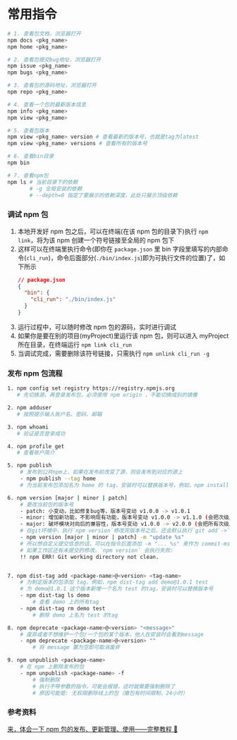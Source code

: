 # 常用指令

```sh
# 1. 查看包文档，浏览器打开
npm docs <pkg_name>
npm home <pkg_name>

# 2. 查看包提交bug地址，浏览器打开
npm issue <pkg_name>
npm bugs <pkg_name>

# 3. 查看包的源码地址，浏览器打开
npm repo <pkg_name>

# 4. 查看一个包的最新版本信息
npm info <pkg_name>
npm view <pkg_name>

# 5. 查看包版本
npm view <pkg_name> version # 查看最新的版本号，也就是tag为latest
npm view <pkg_name> versions # 查看所有的版本号

# 6. 查看bin目录
npm bin

# 7. 查看npm包
npm ls # 当前目录下的依赖
       # -g 全局安装的依赖
       # --depth=0 指定了要展示的依赖深度，此处只展示顶级依赖
```

### 调试 npm 包

1. 本地开发好 npm 包之后，可以在终端(在该 npm 包的目录下)执行 `npm link`，将为该 npm 创建一个符号链接至全局的 npm 包下
2. 这样可以在终端里执行命令(即你在 `package.json` 里 bin 字段里填写的内部命令(`cli_run`)，命令后面部分(`./bin/index.js`)即为可执行文件的位置)了，如下所示
   ```json
   // package.json
   {
     "bin": {
       "cli_run": "./bin/index.js"
     }
   }
   ```
3. 运行过程中，可以随时修改 npm 包的源码，实时进行调试
4. 如果你是要在别的项目(myProject)里运行该 npm 包，则可以进入 myProject 所在目录，在终端运行 `npm link cli_run`
5. 当调试完成，需要删除该符号链接，只需执行 `npm unlink cli_run -g`

### 发布 npm 包流程

```bash
1. npm config set registry https://registry.npmjs.org
   # 先切换源，再登录发布包，必须使用 npm origin ，不能切换成别的镜像

2. npm adduser
   # 按照提示输入账户名、密码、邮箱

3. npm whoami
   # 验证是否登录成功

4. npm profile get
   # 查看账户简介

5. npm publish
    # 发布到公共npm上，如果在发布前改变了源，则会发布到对应的源上
    - npm publish --tag home
    # 为当前发布包添加名为 home 的 tag，安装时可以替换版本号，例如，npm install demo@home

6. npm version [major | minor | patch]
    # 更改当前包的版本号
    - patch: 小变动，比如修复bug等，版本号变动 v1.0.0 -> v1.0.1
    - minor: 增加新功能，不影响现有功能，版本号变动 v1.0.0 -> v1.1.0 (会把次级版本号归0)
    - major: 破坏模块对向后的兼容性，版本号变动 v1.0.0 -> v2.0.0 (会把所有次级版本号归0)
    # 在git环境中，执⾏`npm version`修改完版本号之后，还会默认执⾏`git add`->`git commit` -> `git tag`,默认的提交信息就是我们的版本号
    - npm version [major | minor | patch] -m "update %s"
    # 所以想自定义提交信息的话，可以在指令后面添加 -m "... %s" 来作为 commit-msg，其中 %s 表示版本号
    # 如果⼯作区还有未提交的修改，`npm version` 会执行失败:
    !! npm ERR! Git working directory not clean.


7. npm dist-tag add <package-name>@<version> <tag-name>
    # 为制定版本的包添加 tag，例如，npm dist-tag add demo@1.0.1 test
    # 为 demo@1.0.1 这个版本新增一个名为 test 的tag，安装时可以替换版本号
    - npm dist-tag ls demo
        # 查看 demo 上的所有tag
    - npm dist-tag rm demo test
        # 删除 demo 上名为 test 的tag

8. npm deprecate <package-name>@<version> "<message>"
    # 废弃或者不想维护一个包/一个包的某个版本，他人在安装时会看到message
    - npm deprecate <package-name>@<version> ""
        # 将 message 置为空即可取消废弃

9. npm unpublish <package-name>
    # 在 npm 上删除发布的包
    - npm unpublish <package-name> -f
        # 强制删除
        # 执行不带参数的指令，可能会报错，这时就需要强制删除了
        # 原因可能是: 无权限删除线上的包（撤包有时间限制，24小时）
```

### 参考资料

[来，体会一下 npm 包的发布、更新管理、使用——完整教程 🎈](https://zhuanlan.zhihu.com/p/545161275)
